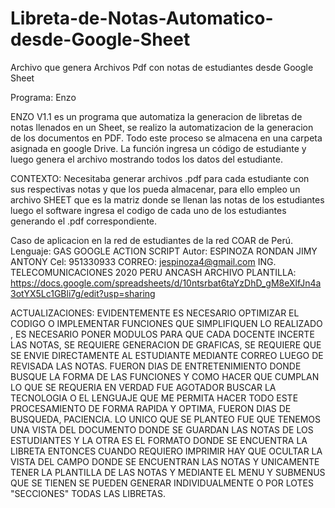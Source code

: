 # Libreta-de-Notas-Automatico-desde-Google-Sheet
Archivo que genera Archivos Pdf con notas de estudiantes desde Google Sheet

Programa: Enzo

ENZO V1.1 es un programa que automatiza la generacion de libretas de notas llenados en un Sheet, se realizo la automatizacion de la generacion de los documentos en
PDF. Todo este proceso se almacena en una carpeta asignada en google Drive. La función ingresa un código de estudiante y luego genera el archivo mostrando todos los datos del estudiante.

CONTEXTO: Necesitaba generar archivos .pdf para cada estudiante con sus respectivas notas y que los pueda almacenar, para ello empleo un archivo SHEET que es la matriz donde se llenan las notas de los estudiantes luego el software ingresa el codigo de cada uno de los estudiantes generando el .pdf correspondiente.

Caso de aplicacion en la red de estudiantes de la red COAR de Perú.
Lenguaje: GAS GOOGLE ACTION SCRIPT
Autor: ESPINOZA RONDAN JIMY ANTONY 
Cel: 951330933
CORREO: jespinoza4@gmail.com
ING. TELECOMUNICACIONES 2020
PERU ANCASH
ARCHIVO PLANTILLA: https://docs.google.com/spreadsheets/d/10ntsrbat6taYzDhD_gM8eXlfJn4a3otYX5Lc1GBli7g/edit?usp=sharing

ACTUALIZACIONES: EVIDENTEMENTE ES NECESARIO OPTIMIZAR EL  CODIGO O IMPLEMENTAR FUNCIONES QUE SIMPLIFIQUEN LO REALIZADO , ES NECESARIO PONER MODULOS PARA QUE CADA 
DOCENTE INCERTE LAS NOTAS, SE REQUIERE GENERACION DE GRAFICAS, SE REQUIERE QUE SE ENVIE DIRECTAMENTE AL ESTUDIANTE MEDIANTE CORREO LUEGO DE REVISADA LAS NOTAS. 
FUERON DIAS DE ENTRETENIMIENTO DONDE BUSQUE LA FORMA DE LAS FUNCIONES Y COMO HACER QUE CUMPLAN LO QUE SE REQUERIA EN VERDAD FUE AGOTADOR BUSCAR LA TECNOLOGIA O EL 
LENGUAJE QUE ME PERMITA HACER TODO ESTE PROCESAMIENTO DE FORMA RAPIDA Y OPTIMA, FUERON DIAS DE BUSQUEDA, PACIENCIA. LO UNICO QUE SE PLANTEO FUE QUE TENEMOS UNA VISTA 
DEL DOCUMENTO DONDE SE GUARDAN LAS NOTAS DE LOS ESTUDIANTES Y LA OTRA ES EL FORMATO DONDE SE ENCUENTRA LA LIBRETA ENTONCES CUANDO REQUIERO IMPRIMIR HAY QUE OCULTAR LA VISTA DEL CAMPO DONDE SE ENCUENTRAN LAS NOTAS Y UNICAMENTE TENER LA PLANTILLA DE LAS NOTAS Y MEDIANTE EL MENU Y SUBMENUS QUE SE TIENEN SE PUEDEN GENERAR INDIVIDUALMENTE O POR LOTES "SECCIONES" TODAS LAS LIBRETAS. 
